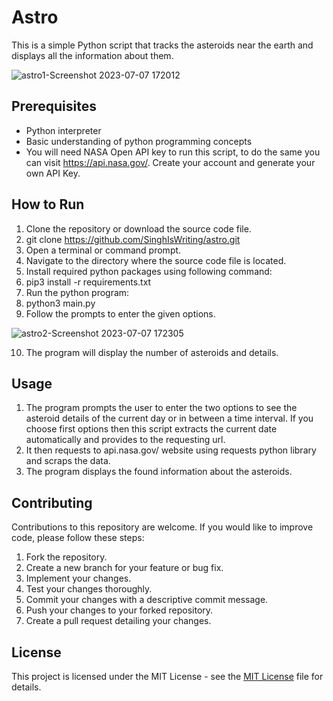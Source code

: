 # Astro
This is a simple Python script that tracks the asteroids near the earth and displays all the information about them.


![astro1-Screenshot 2023-07-07 172012](https://github.com/SinghIsWriting/astro/assets/122283853/73937e86-dd04-4c37-a899-a58e467fe522)


## Prerequisites
* Python interpreter
* Basic understanding of python programming concepts
* You will need NASA Open API key to run this script, to do the same you can visit https://api.nasa.gov/. Create your account and generate your own API Key.

## How to Run
1. Clone the repository or download the source code file.
2. git clone https://github.com/SinghIsWriting/astro.git
3. Open a terminal or command prompt.
4. Navigate to the directory where the source code file is located.
5. Install required python packages using following command:
6. pip3 install -r requirements.txt
7. Run the python program:
8. python3 main.py
9. Follow the prompts to enter the given options.


![astro2-Screenshot 2023-07-07 172305](https://github.com/SinghIsWriting/astro/assets/122283853/93bd8ae7-cdac-4915-874b-10e1ab1ed271)



10. The program will display the number of asteroids and details.

## Usage
1. The program prompts the user to enter the two options to see the asteroid details of the current day or in between a time interval. If you choose first options then this script extracts the current date automatically and provides to the requesting url.
2. It then requests to api.nasa.gov/ website using requests python library and scraps the data.
3. The program displays the found information about the asteroids.

## Contributing
Contributions to this repository are welcome. If you would like to improve code, please follow these steps:

1. Fork the repository.
2. Create a new branch for your feature or bug fix.
3. Implement your changes.
4. Test your changes thoroughly.
5. Commit your changes with a descriptive commit message.
6. Push your changes to your forked repository.
7. Create a pull request detailing your changes.

## License
This project is licensed under the MIT License - see the [MIT License](LICENSE) file for details.
